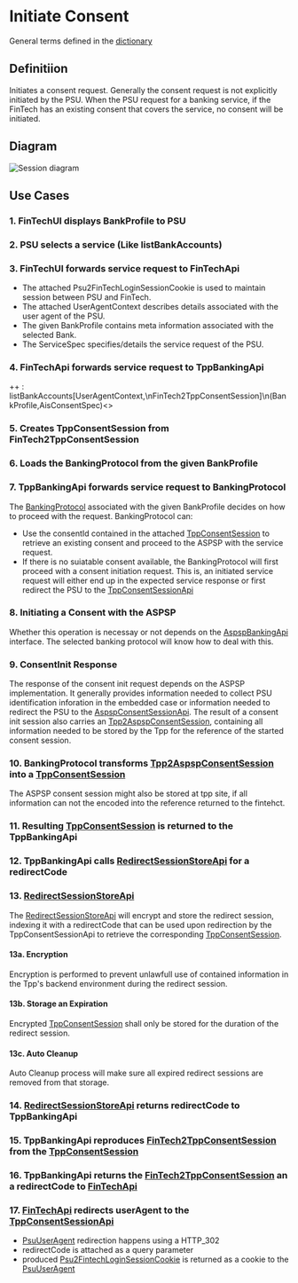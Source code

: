 # Initiate Consent
General terms defined in the [dictionary](dictionary.md)

## Definitiion
Initiates a consent request. Generally the consent request is not explicitly initiated by the PSU. When the PSU request for a banking service, if the FinTech has an existing consent that covers the service, no consent will be initiated.

## Diagram 

![Session diagram](http://www.plantuml.com/plantuml/proxy?src=https://raw.githubusercontent.com/adorsys/open-banking-gateway/gh-pages/docs/architecture/diagrams/useCases/4-initiateAisConsent.puml&fmt=svg&vvv=1&sanitize=true)  

## Use Cases

### 1. FinTechUI displays BankProfile to PSU
### 2. PSU selects a service (Like listBankAccounts)
### 3. FinTechUI forwards service request to FinTechApi
- The attached Psu2FinTechLoginSessionCookie is used to maintain session between PSU and FinTech.
- The attached UserAgentContext describes details associated with the user agent of the PSU.
- The given BankProfile contains meta information associated with the selected Bank.
- The ServiceSpec specifies/details the service request of the PSU.
### 4. FinTechApi forwards service request to TppBankingApi
++ : listBankAccounts[UserAgentContext,\nFinTech2TppConsentSession]\n(BankProfile,AisConsentSpec)<>
### 5. Creates TppConsentSession from FinTech2TppConsentSession
### 6. Loads the BankingProtocol from the given BankProfile
### 7. TppBankingApi forwards service request to BankingProtocol
The [BankingProtocol](dictionary.md#BankingProtocol) associated with the given BankProfile decides on how to proceed with the request. 
BankingProtocol can:
- Use the consentId contained in the attached [TppConsentSession](dictionary.md#TppConsentSession) to retrieve an existing consent and proceed to the ASPSP with the service request.
- If there is no suiatable consent available, the BankingProtocol will first proceed with a consent initiation request.
This is, an initiated service request will either end up in the expected service response or first redirect the PSU to the [TppConsentSessionApi](dictionary.md#TppConsentSessionApi)
### 8. Initiating a Consent with the ASPSP
Whether this operation is necessay or not depends on the [AspspBankingApi](dictionary.mdAspspBankingApi) interface. The selected banking protocol will know how to deal with this.
### 9. ConsentInit Response
The response of the consent init request depends on the ASPSP implementation. It generally provides information needed to collect PSU identification inforation in the embedded case or information needed to redirect the PSU to the [AspspConsentSessionApi](dictionary.md#AspspConsentSessionApi).
The result of a consent init session also carries an [Tpp2AspspConsentSession](dictionary.md#Tpp2AspspConsentSession), containing all information needed to be stored by the Tpp for the reference of the started consent session.
### 10. BankingProtocol transforms [Tpp2AspspConsentSession](dictionary.md#Tpp2AspspConsentSession) into a [TppConsentSession](dictionary.md#TppConsentSession)
The ASPSP consent session might also be stored at tpp site, if all information can not the encoded into the reference returned to the fintehct.
### 11. Resulting [TppConsentSession](dictionary.md#TppConsentSession) is returned to the TppBankingApi
### 12. TppBankingApi calls [RedirectSessionStoreApi](dictionary.md#RedirectSessionStoreApi) for a redirectCode
### 13. [RedirectSessionStoreApi](dictionary.md#RedirectSessionStoreApi)
The [RedirectSessionStoreApi](dictionary.md#RedirectSessionStoreApi) will encrypt and store the redirect session, indexing it with a redirectCode that can be used upon redirection by the TppConsentSessionApi to retrieve the corresponding [TppConsentSession](dictionary.md#TppConsentSession). 
#### 13a. Encryption
Encryption is performed to prevent unlawfull use of contained information in the Tpp's backend environment during the redirect session.
#### 13b. Storage an Expiration
Encrypted [TppConsentSession](dictionary.md#TppConsentSession) shall only be stored for the duration of the redirect session.
#### 13c. Auto Cleanup
Auto Cleanup process will make sure all expired redirect sessions are removed from that storage.
### 14. [RedirectSessionStoreApi](dictionary.md#RedirectSessionStoreApi) returns redirectCode to TppBankingApi
### 15. TppBankingApi reproduces [FinTech2TppConsentSession](dictionary.md#FinTech2TppConsentSession) from the [TppConsentSession](dictionary.md#TppConsentSession)
### 16. TppBankingApi returns the [FinTech2TppConsentSession](dictionary.md#FinTech2TppConsentSession) an a redirectCode to [FinTechApi](dictionary.md#FinTechApi)
### 17. [FinTechApi](dictionary.md#FinTechApi) redirects userAgent to the [TppConsentSessionApi](dictionary.md#TppConsentSessionApi)
- [PsuUserAgent](dictionary.md#PsuUserAgent) redirection happens using a HTTP_302
- redirectCode is attached as a query parameter
- produced [Psu2FintechLoginSessionCookie](dictionary.md#Psu2FintechLoginSessionCookie) is returned as a cookie to the [PsuUserAgent](dictionary.md#PsuUserAgent)